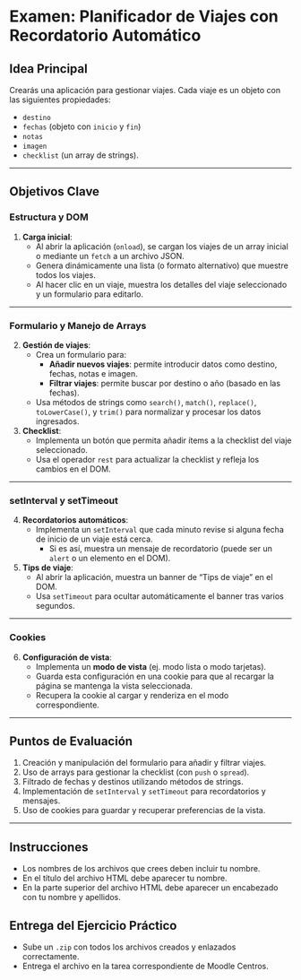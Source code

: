 # Examen: Planificador de Viajes con Recordatorio Automático

## Idea Principal

Crearás una aplicación para gestionar viajes. Cada viaje es un objeto con las siguientes propiedades:  
- `destino`
- `fechas` (objeto con `inicio` y `fin`)
- `notas`
- `imagen`
- `checklist` (un array de strings).

---

## Objetivos Clave

### Estructura y DOM
1. **Carga inicial**:  
   - Al abrir la aplicación (`onload`), se cargan los viajes de un array inicial o mediante un `fetch` a un archivo JSON.  
   - Genera dinámicamente una lista (o formato alternativo) que muestre todos los viajes.  
   - Al hacer clic en un viaje, muestra los detalles del viaje seleccionado y un formulario para editarlo.

---

### Formulario y Manejo de Arrays
2. **Gestión de viajes**:  
   - Crea un formulario para:  
     - **Añadir nuevos viajes**: permite introducir datos como destino, fechas, notas e imagen.  
     - **Filtrar viajes**: permite buscar por destino o año (basado en las fechas).  
   - Usa métodos de strings como `search()`, `match()`, `replace()`, `toLowerCase()`, y `trim()` para normalizar y procesar los datos ingresados.  
3. **Checklist**:  
   - Implementa un botón que permita añadir ítems a la checklist del viaje seleccionado.  
   - Usa el operador `rest` para actualizar la checklist y refleja los cambios en el DOM.

---

### setInterval y setTimeout
4. **Recordatorios automáticos**:  
   - Implementa un `setInterval` que cada minuto revise si alguna fecha de inicio de un viaje está cerca.  
     - Si es así, muestra un mensaje de recordatorio (puede ser un `alert` o un elemento en el DOM).  
5. **Tips de viaje**:  
   - Al abrir la aplicación, muestra un banner de “Tips de viaje” en el DOM.  
   - Usa `setTimeout` para ocultar automáticamente el banner tras varios segundos.

---

### Cookies
6. **Configuración de vista**:  
   - Implementa un **modo de vista** (ej. modo lista o modo tarjetas).  
   - Guarda esta configuración en una cookie para que al recargar la página se mantenga la vista seleccionada.  
   - Recupera la cookie al cargar y renderiza en el modo correspondiente.

---

## Puntos de Evaluación

1. Creación y manipulación del formulario para añadir y filtrar viajes.
2. Uso de arrays para gestionar la checklist (con `push` o `spread`).
3. Filtrado de fechas y destinos utilizando métodos de strings.
4. Implementación de `setInterval` y `setTimeout` para recordatorios y mensajes.
5. Uso de cookies para guardar y recuperar preferencias de la vista.

---

## Instrucciones

- Los nombres de los archivos que crees deben incluir tu nombre.
- En el título del archivo HTML debe aparecer tu nombre.
- En la parte superior del archivo HTML debe aparecer un encabezado con tu nombre y apellidos.

## Entrega del Ejercicio Práctico

- Sube un `.zip` con todos los archivos creados y enlazados correctamente.
- Entrega el archivo en la tarea correspondiente de Moodle Centros.
